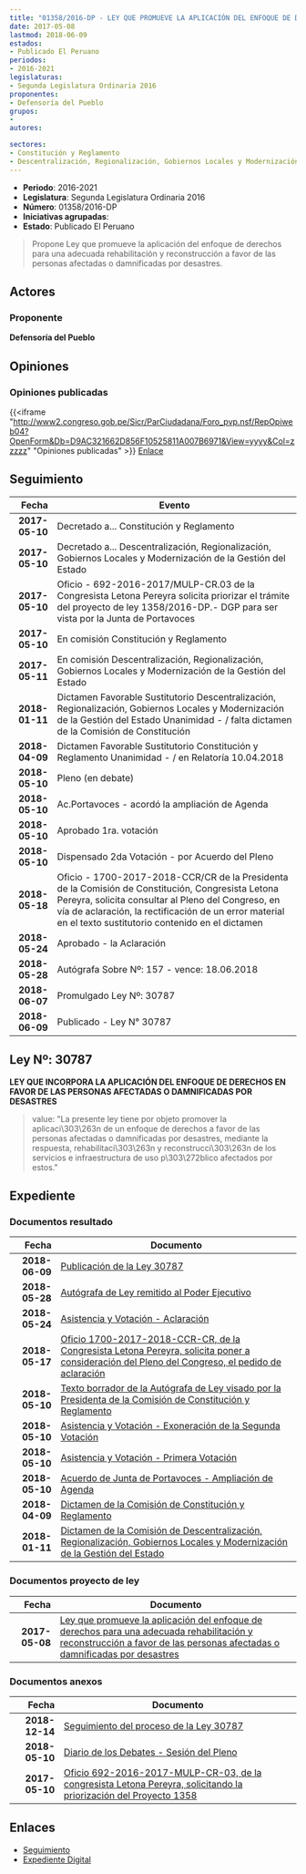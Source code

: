 ```yaml
---
title: "01358/2016-DP - LEY QUE PROMUEVE LA APLICACIÓN DEL ENFOQUE DE DERECHOS PARA UNA ADECUADA REHABILITACIÓN Y RECONSTRUCCIÓN A FAVOR DE LAS PERSONAS AFECTADAS O DAMNIFICADAS POR DESASTRES"
date: 2017-05-08
lastmod: 2018-06-09
estados:
- Publicado El Peruano
periodos:
- 2016-2021
legislaturas:
- Segunda Legislatura Ordinaria 2016
proponentes:
- Defensoría del Pueblo
grupos:
- 
autores:

sectores:
- Constitución y Reglamento
- Descentralización, Regionalización, Gobiernos Locales y Modernización de la Gestión del Estado
---
```

- **Periodo**: 2016-2021
- **Legislatura**: Segunda Legislatura Ordinaria 2016
- **Número**: 01358/2016-DP
- **Iniciativas agrupadas**: 
- **Estado**: Publicado El Peruano

> Propone Ley que promueve la aplicación del enfoque de derechos para una adecuada rehabilitación y reconstrucción a favor de las personas afectadas o damnificadas por desastres.


## Actores

### Proponente

**Defensoría del Pueblo**

## Opiniones

### Opiniones publicadas

{{<iframe "http://www2.congreso.gob.pe/Sicr/ParCiudadana/Foro_pvp.nsf/RepOpiweb04?OpenForm&Db=D9AC321662D856F10525811A007B6971&View=yyyy&Col=zzzzz" "Opiniones publicadas" >}}
[Enlace](http://www2.congreso.gob.pe/Sicr/ParCiudadana/Foro_pvp.nsf/RepOpiweb04?OpenForm&Db=D9AC321662D856F10525811A007B6971&View=yyyy&Col=zzzzz)


## Seguimiento

| Fecha | Evento |
|------:|--------|
| **2017-05-10** | Decretado a... Constitución y Reglamento |
| **2017-05-10** | Decretado a... Descentralización, Regionalización, Gobiernos Locales y Modernización de la Gestión del Estado |
| **2017-05-10** | Oficio - 692-2016-2017/MULP-CR.03 de la Congresista Letona Pereyra solicita priorizar el trámite del proyecto de ley 1358/2016-DP.- DGP para ser vista por la Junta de Portavoces |
| **2017-05-10** | En comisión Constitución y Reglamento |
| **2017-05-11** | En comisión Descentralización, Regionalización, Gobiernos Locales y Modernización de la Gestión del Estado |
| **2018-01-11** | Dictamen Favorable Sustitutorio Descentralización, Regionalización, Gobiernos Locales y Modernización de la Gestión del Estado Unanimidad - / falta dictamen de la Comisión de Constitución |
| **2018-04-09** | Dictamen Favorable Sustitutorio Constitución y Reglamento Unanimidad - / en Relatoría 10.04.2018 |
| **2018-05-10** | Pleno (en debate) |
| **2018-05-10** | Ac.Portavoces - acordó la ampliación de Agenda |
| **2018-05-10** | Aprobado 1ra. votación |
| **2018-05-10** | Dispensado 2da Votación - por Acuerdo del Pleno |
| **2018-05-18** | Oficio - 1700-2017-2018-CCR/CR de la Presidenta de la Comisión de Constitución, Congresista Letona Pereyra, solicita consultar al Pleno del Congreso, en vía de aclaración, la rectificación de un error material en el texto sustitutorio contenido en el dictamen |
| **2018-05-24** | Aprobado - la Aclaración |
| **2018-05-28** | Autógrafa Sobre Nº: 157 - vence: 18.06.2018 |
| **2018-06-07** | Promulgado Ley Nº: 30787 |
| **2018-06-09** | Publicado - Ley N° 30787 |

## Ley Nº: 30787

**LEY QUE INCORPORA LA APLICACIÓN DEL ENFOQUE DE DERECHOS EN FAVOR DE LAS PERSONAS AFECTADAS O DAMNIFICADAS POR DESASTRES**

> value: "La presente ley tiene por objeto promover la aplicaci\303\263n de un enfoque de derechos a favor de las personas afectadas o damnificadas por desastres, mediante la respuesta, rehabilitaci\303\263n y reconstrucci\303\263n de los servicios e infraestructura de uso p\303\272blico afectados por estos."


## Expediente

### Documentos resultado

| Fecha | Documento |
|------:|-----------|
| **2018-06-09** | [Publicación de la Ley 30787](http://www.leyes.congreso.gob.pe/Documentos/2016_2021/ADLP/Normas_Legales/30787-LEY.pdf) |
| **2018-05-28** | [Autógrafa de Ley remitido al Poder Ejecutivo](http://www.leyes.congreso.gob.pe/Documentos/2016_2021/ADLP/Texto_Aprobado/AU0135820180528.pdf) |
| **2018-05-24** | [Asistencia y Votación - Aclaración](http://www.leyes.congreso.gob.pe/Documentos/2016_2021/Asistencia_y_Votacion/Proyectos_de_Ley/AVA0135820180524.pdf) |
| **2018-05-17** | [Oficio 1700-2017-2018-CCR-CR, de la Congresista Letona Pereyra, solicita poner a consideración del Pleno del Congreso, el pedido de aclaración](http://www.leyes.congreso.gob.pe/Documentos/2016_2021/Oficios/Comisiones_Ordinarias/OFICIO-1700-2017-2018-CCR-CR..pdf) |
| **2018-05-10** | [Texto borrador de la Autógrafa de Ley visado por la Presidenta de la Comisión de Constitución y Reglamento](http://www.leyes.congreso.gob.pe/Documentos/2016_2021/Texto_Borrador_de_Autografa/BAU0135820180510.pdf) |
| **2018-05-10** | [Asistencia y Votación - Exoneración de la Segunda Votación](http://www.leyes.congreso.gob.pe/Documentos/2016_2021/Asistencia_y_Votacion/Proyectos_de_Ley/Exoneracion_de_Segunda_Votacion/ESV0135820180510..pdf) |
| **2018-05-10** | [Asistencia y Votación - Primera Votación](http://www.leyes.congreso.gob.pe/Documentos/2016_2021/Asistencia_y_Votacion/Proyectos_de_Ley/AV0135820180510..pdf) |
| **2018-05-10** | [Acuerdo de Junta de Portavoces - Ampliación de Agenda](http://www.leyes.congreso.gob.pe/Documentos/2016_2021/Acuerdos/Junta_Portavoces/AJP0135820180510.pdf) |
| **2018-04-09** | [Dictamen de la Comisión de Constitución y Reglamento](http://www.leyes.congreso.gob.pe/Documentos/2016_2021/Dictamenes/Proyectos_de_Ley/01358DC04MAY20180409..pdf) |
| **2018-01-11** | [Dictamen de la Comisión de Descentralización, Regionalización, Gobiernos Locales y Modernización de la Gestión del Estado](http://www.leyes.congreso.gob.pe/Documentos/2016_2021/Dictamenes/Proyectos_de_Ley/01358DC08MAY20180111.pdf) |

### Documentos proyecto de ley

| Fecha | Documento |
|------:|-----------|
| **2017-05-08** | [Ley que promueve la aplicación del enfoque de derechos para una adecuada rehabilitación y reconstrucción a favor de las personas afectadas o damnificadas por desastres](http://www.leyes.congreso.gob.pe/Documentos/2016_2021/Proyectos_de_Ley_y_de_Resoluciones_Legislativas/PL0135820170508.pdf) |

### Documentos anexos

| Fecha | Documento |
|------:|-----------|
| **2018-12-14** | [Seguimiento del proceso de la Ley 30787](http://www.leyes.congreso.gob.pe/Documentos/2016_2021/Seguimiento_de_Proyectos_de_Ley/01358PL20181214.pdf) |
| **2018-05-10** | [Diario de los Debates - Sesión del Pleno](http://www.leyes.congreso.gob.pe/Documentos/2016_2021/ADLP/Diario_Debates/30787-TDD.pdf) |
| **2017-05-10** | [Oficio 692-2016-2017-MULP-CR-03, de la congresista Letona Pereyra, solicitando la priorización del Proyecto 1358](http://www.leyes.congreso.gob.pe/Documentos/2016_2021/Oficios/Congresistas/OFICIO-692-2016-2017-MULP-CR-03.pdf) |

## Enlaces

- [Seguimiento](http://www2.congreso.gob.pe/Sicr/TraDocEstProc/CLProLey2016.nsf/f7fff46988ca05b1052578e100829cc7/c13e17e1f10d63680525811a007bd58b?OpenDocument)
- [Expediente Digital](http://www2.congreso.gob.pe/Sicr/TraDocEstProc/Expvirt_2011.nsf/visbusqptramdoc1621/01358?opendocument)

